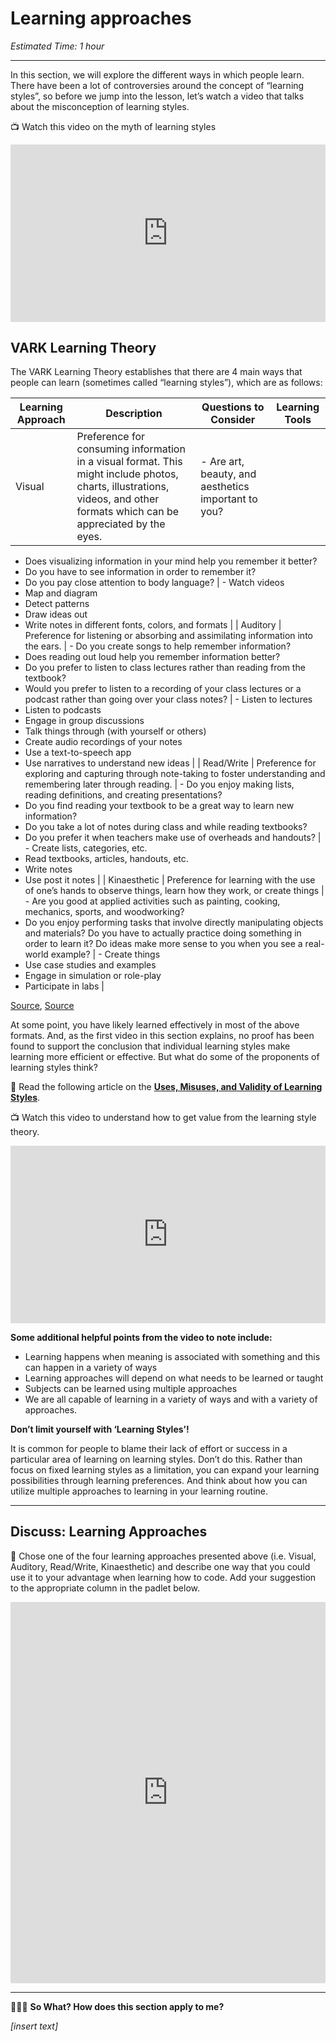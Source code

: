 # Learning approaches

*Estimated Time: 1 hour*

---

In this section, we will explore the different ways in which people learn. There have been a lot of controversies around the concept of “learning styles”, so before we jump into the lesson, let’s watch a video that talks about the misconception of learning styles.

<aside>


📺 Watch this video on the myth of learning styles

</aside>

<div style="position: relative; padding-bottom: 56.25%; height: 0;"><iframe src="https://www.youtube.com/embed/NvM4mnEIxuQ" title="YouTube video player" frameborder="0" allow="accelerometer; autoplay; clipboard-write; encrypted-media; gyroscope; picture-in-picture" allowfullscreen style="position: absolute; top: 0; left: 0; width: 100%; height: 100%;"></iframe></div>

## VARK Learning Theory

The VARK Learning Theory establishes that there are 4 main ways that people can learn (sometimes called “learning styles”), which are as follows:

| Learning Approach | Description | Questions to Consider | Learning Tools |
| --- | --- | --- | --- |
| Visual | Preference for consuming information in a visual format. This might include photos, charts, illustrations, videos, and other formats which can be appreciated by the eyes. | - Are art, beauty, and aesthetics important to you?
- Does visualizing information in your mind help you remember it better?
- Do you have to see information in order to remember it?
- Do you pay close attention to body language? | - Watch videos
- Map and diagram
- Detect patterns
- Draw ideas out
- Write notes in different fonts, colors, and formats |
| Auditory | Preference for listening or absorbing and assimilating information into the ears.  | - Do you create songs to help remember information?
- Does reading out loud help you remember information better?
- Do you prefer to listen to class lectures rather than reading from the textbook?
- Would you prefer to listen to a recording of your class lectures or a podcast rather than going over your class notes? | - Listen to lectures
- Listen to podcasts
- Engage in group discussions
- Talk things through (with yourself or others)
- Create audio recordings of your notes
- Use a text-to-speech app
- Use narratives to understand new ideas |
| Read/Write | Preference for exploring and capturing through note-taking to foster understanding and remembering later through reading. | - Do you enjoy making lists, reading definitions, and creating presentations?
- Do you find reading your textbook to be a great way to learn new information?
- Do you take a lot of notes during class and while reading textbooks?
- Do you prefer it when teachers make use of overheads and handouts? | - Create lists, categories, etc.
- Read textbooks, articles, handouts, etc.
- Write notes
- Use post it notes |
| Kinaesthetic | Preference for learning with the use of one’s hands to observe things, learn how they work, or create things  | - Are you good at applied activities such as painting, cooking, mechanics, sports, and woodworking?
- Do you enjoy performing tasks that involve directly manipulating objects and materials?
Do you have to actually practice doing something in order to learn it?
Do ideas make more sense to you when you see a real-world example? | - Create things
- Use case studies and examples
- Engage in simulation or role-play
- Participate in labs
 |

[Source](https://www.youtube.com/watch?v=EbqeQY0V78k), [Source](https://www.verywellmind.com/vark-learning-styles-2795156)

At some point, you have likely learned effectively in most of the above formats. And, as the first video in this section explains, no proof has been found to support the conclusion that individual learning styles make learning more efficient or effective. But what do some of the proponents of learning styles think?

<aside>


📖 Read the following article on the [**Uses, Misuses, and Validity of Learning Styles**](https://advances.asee.org/wp-content/uploads/vol08/issue01/Papers/AEE-Pathways-Felder.pdf).

</aside>

<aside>


📺 Watch this video to understand how to get value from the learning style theory.

</aside>

<div style="position: relative; padding-bottom: 56.25%; height: 0;"><iframe src="https://www.youtube.com/embed/855Now8h5Rs" title="YouTube video player" frameborder="0" allow="accelerometer; autoplay; clipboard-write; encrypted-media; gyroscope; picture-in-picture" allowfullscreen style="position: absolute; top: 0; left: 0; width: 100%; height: 100%;"></iframe></div>

**Some additional helpful points from the video to note include:**

- Learning happens when meaning is associated with something and this can happen in a variety of ways
- Learning approaches will depend on what needs to be learned or taught
- Subjects can be learned using multiple approaches
- We are all capable of learning in a variety of ways and with a variety of approaches.

**Don’t limit yourself with ‘Learning Styles’!**

It is common for people to blame their lack of effort or success in a particular area of learning on learning styles. Don’t do this. Rather than focus on fixed learning styles as a limitation, you can expand your learning possibilities through learning preferences. And think about how you can utilize multiple approaches to learning in your learning routine. 

---

## Discuss: Learning Approaches

<aside>


💬 Chose one of the four learning approaches presented above (i.e. Visual, Auditory, Read/Write, Kinaesthetic) and describe one way that you could use it to your advantage when learning how to code. Add your suggestion to the appropriate column in the padlet below.

</aside>

<div style="border:1px solid rgba(0,0,0,0.1);border-radius:2px;box-sizing:border-box;overflow:hidden;position:relative;width:100%;background:#F4F4F4"><iframe src="https://padlet.com/embed/uj9cxtjmum6iqcte" frameborder="0" allow="camera;microphone;geolocation" style="width:100%;height:608px;display:block;padding:0;margin:0"></iframe></div>

---

<aside>


🤷🏿‍♀️ **So What? How does this section apply to me?**

*[insert text]*

</aside>